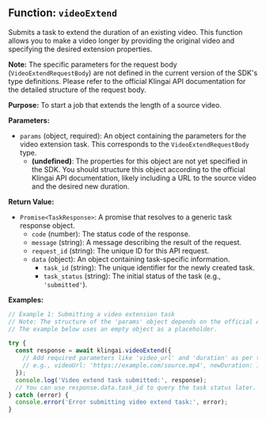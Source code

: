 ## Function: `videoExtend`

Submits a task to extend the duration of an existing video. This function allows you to make a video longer by providing the original video and specifying the desired extension properties.

**Note:** The specific parameters for the request body (`VideoExtendRequestBody`) are not defined in the current version of the SDK's type definitions. Please refer to the official Klingai API documentation for the detailed structure of the request body.

**Purpose:**
To start a job that extends the length of a source video.

**Parameters:**

- `params` (object, required): An object containing the parameters for the video extension task. This corresponds to the `VideoExtendRequestBody` type.
  - **(undefined)**: The properties for this object are not yet specified in the SDK. You should structure this object according to the official Klingai API documentation, likely including a URL to the source video and the desired new duration.

**Return Value:**

- `Promise<TaskResponse>`: A promise that resolves to a generic task response object.
  - `code` (number): The status code of the response.
  - `message` (string): A message describing the result of the request.
  - `request_id` (string): The unique ID for this API request.
  - `data` (object): An object containing task-specific information.
    - `task_id` (string): The unique identifier for the newly created task.
    - `task_status` (string): The initial status of the task (e.g., `'submitted'`).

**Examples:**

```typescript
// Example 1: Submitting a video extension task
// Note: The structure of the 'params' object depends on the official API documentation.
// The example below uses an empty object as a placeholder.

try {
  const response = await klingai.videoExtend({
    // Add required parameters like 'video_url' and 'duration' as per the API docs.
    // e.g., videoUrl: 'https://example.com/source.mp4', newDuration: 15
  });
  console.log('Video extend task submitted:', response);
  // You can use response.data.task_id to query the task status later.
} catch (error) {
  console.error('Error submitting video extend task:', error);
}
```